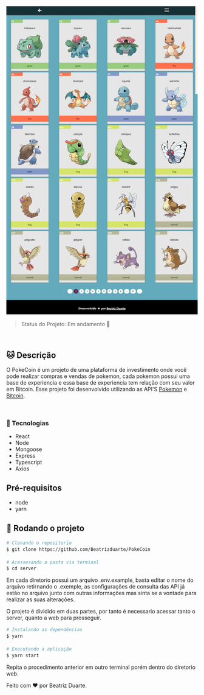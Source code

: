 
<img src="./web/src/assets/mochup.png" width="840px">

<br>


> Status do Projeto: Em andamento :construction_worker:

<br>

## :cat: Descrição 

O PokeCoin é um projeto de uma plataforma de investimento onde você pode realizar compras e vendas de pokemon, cada pokemon possui uma base de experiencia e essa base de experiencia tem relação com seu valor em Bitcoin.
Esse projeto foi desenvolvido utilizando as API'S [Pokemon](https://pokeapi.co/docs/v2) e [Bitcoin](https://www.mercadobitcoin.com.br/api-doc/).


<br>

### :speech_balloon: Tecnologias 

- React
- Node
- Mongoose
- Express
- Typescript
- Axios

## Pré-requisitos

- node
- yarn

## :rocket: Rodando o projeto

```bash
# Clonando o repositorio
$ git clone https://github.com/Beatrizduarte/PokeCoin

# Acessesando a pasta via terminal
$ cd server
```

Em cada diretorio possui um arquivo .env.example, basta editar o nome do arquivo retirnando o .exemple, as configurações de consulta das API já estão no arquivo junto com outras informações mas sinta se a vontade para realizar as suas alterações.

O projeto é dividido em duas partes, por tanto é necessario acessar tanto o server, quanto a web para prosseguir.

```bash
# Instalando as dependências 
$ yarn

# Executando a aplicação
$ yarn start
```

Repita o procedimento anterior em outro terminal porém dentro do diretorio web.

Feito com :heart: por Beatriz Duarte.


